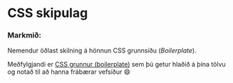 # CSS skipulag

### Markmið:
Nemendur öðlast skilning á hönnun CSS grunnsíðu (_Boilerplate_).

Meðfylgjandi er [CSS grunnur (boilerplate)](../../Sýnidæmi/V-1/boilerplate) sem þú getur hlaðið á þína tölvu og notað til að hanna frábærar vefsíður :smile: